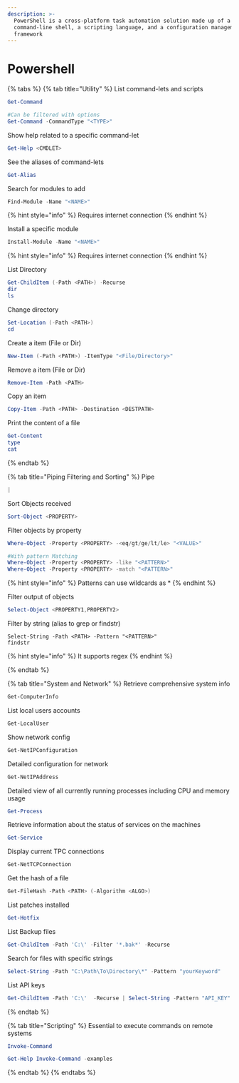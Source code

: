 ```yaml
---
description: >-
  PowerShell is a cross-platform task automation solution made up of a
  command-line shell, a scripting language, and a configuration management
  framework
---
```


# Powershell

{% tabs %}
{% tab title="Utility" %}
List command-lets and scripts

```powershell
Get-Command

#Can be filtered with options
Get-Command -CommandType "<TYPE>"
```

Show help related to a specific command-let

```powershell
Get-Help <CMDLET>
```

See the aliases of command-lets

```powershell
Get-Alias
```

Search for modules to add

```powershell
Find-Module -Name "<NAME>"
```

{% hint style="info" %}
Requires internet connection
{% endhint %}

Install a specific module

```powershell
Install-Module -Name "<NAME>"
```

{% hint style="info" %}
Requires internet connection
{% endhint %}

List Directory

```powershell
Get-ChildItem (-Path <PATH>) -Recurse
dir
ls
```

Change directory

```powershell
Set-Location (-Path <PATH>)
cd
```

Create a item (File or Dir)

```powershell
New-Item (-Path <PATH>) -ItemType "<File/Directory>"
```

Remove a item (File or Dir)

```powershell
Remove-Item -Path <PATH>
```

Copy an item

```powershell
Copy-Item -Path <PATH> -Destination <DESTPATH>
```

Print the content of a file

```powershell
Get-Content
type
cat
```


{% endtab %}

{% tab title="Piping Filtering and Sorting" %}
Pipe

```powershell
|
```

Sort Objects received

```powershell
Sort-Object <PROPERTY>
```

Filter objects by property

```powershell
Where-Object -Property <PROPERTY> -<eq/gt/ge/lt/le> "<VALUE>"

#With pattern Matching
Where-Object -Property <PROPERTY> -like "<PATTERN>"
Where-Object -Property <PROPERTY> -match "<PATTERN>"
```

{% hint style="info" %}
Patterns can use wildcards as \*
{% endhint %}

Filter output of objects

```powershell
Select-Object <PROPERTY1,PROPERTY2>
```

Filter by string (alias to grep or findstr)

```
Select-String -Path <PATH> -Pattern "<PATTERN>"
findstr
```

{% hint style="info" %}
It supports regex
{% endhint %}


{% endtab %}

{% tab title="System and Network" %}
Retrieve comprehensive system info

```powershell
Get-ComputerInfo
```

List local users accounts

```powershell
Get-LocalUser
```

Show network config

```powershell
Get-NetIPConfiguration
```

Detailed configuration for network

```powershell
Get-NetIPAddress
```

Detailed view of all currently running processes including CPU and memory usage

```powershell
Get-Process
```

Retrieve information about the status of services on the machines

```powershell
Get-Service
```

Display current TPC connections

```powershell
Get-NetTCPConnection
```

Get the hash of a file

```powershell
Get-FileHash -Path <PATH> (-Algorithm <ALGO>)
```

List patches installed

```powershell
Get-Hotfix
```

List Backup files

```powershell
Get-ChildItem -Path 'C:\' -Filter '*.bak*' -Recurse
```

Search for files with specific strings

```powershell
Select-String -Path "C:\Path\To\Directory\*" -Pattern "yourKeyword"
```

List API keys

```powershell
Get-ChildItem -Path 'C:\'  -Recurse | Select-String -Pattern "API_KEY" 
```


{% endtab %}

{% tab title="Scripting" %}
Essential to execute commands on remote systems

```powershell
Invoke-Command

Get-Help Invoke-Command -examples
```


{% endtab %}
{% endtabs %}

